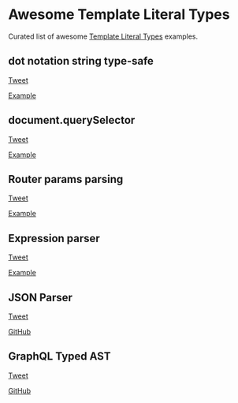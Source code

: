 # Awesome Template Literal Types

Curated list of awesome [Template Literal Types](https://devblogs.microsoft.com/typescript/announcing-typescript-4-1-beta/#template-literal-types) examples.

## dot notation string type-safe

[Tweet](https://twitter.com/diegohaz/status/1309489079378219009)

[Example](https://www.typescriptlang.org/play?ts=4.1.0-pr-40336-88#code/FAFwngDgpgBACgQxACwJIFsIBsA8AVAGhgGkowYoAPEKAOwBMBnGAazIHsAzGPAPhgC8wGCTIVqdJjEYgATgEtaAc2EwA-DwDapMAF1xNBswBKUAMbtZ9HDIXKiCWmF6qRGgD4wABgBIA3joAvgB0-ogoGNj42mS6RACilGZYAK70UDhsYFxaOnGsHNyOYJq6vPwAZNJyikqBXq4iMJ6+AWQh-onJaRlZOXgxekR9RU6lldV2dQ1NMABcMLRQAG5QsqoLS6uyANzAoJCw4WiYWABM+PwC8EgnUYQF2dx8zY-9ewfQNyiXgt9351+VEMUlstVeIx46n+kUBLwWkLwH3AX2OADUEKkMg84AZJMxjpcrqpccD8d5-IpOGtRGAOn4qTTTDJ6qoNDo8UY3s9GhpmSBOVJCQM8i5Zm5-hisdE8kR+WLxZsVmtGkrtht4ILmIjeVo4LpVYtlbt9ulkghZLBOClaGYQPJ2LQYEooCB8ERSRIucLygAKdgAIwAVgsHhBbgs4ABKSO3KUpbEe3gfCy0GQwQNB8wC65+VSceSyGQAOQQ6CgCwARAAReRQJTsSsEVRYBAlssVmCVgASCAAXk3VAgXQsAMwABmbIggsnYWbtjAWmkafkWHarpgQLHkICbMFTNQDKRAlkXMAAbAAOGCBKdNVe0dddgDCjpkSCge4PCiPJ6LCwARjOG87wNQIYDbfc3xAD4XRAf1g2zIhKxnOds0YYJKyjHYgA)

## document.querySelector

[Tweet](https://twitter.com/MikeRyanDev/status/1308472279010025477)

[Example](https://www.typescriptlang.org/play?ts=4.1.0-dev.20200920#code/C4TwDgpgBAymA2BLYAeGUIA9gQHYBMBnKQ4AJ0VwHMAaKAEQ2zyJPMqoD4oBeWJnAWIADACQBvSgDMIZKABUAvhPrLJuGXICqi4VAD8UANry6AOgtwkqLXXqcAulABcxmA4DcAKFCQFAQwBrCAAZf1IUADVuPkiBFmIjJ0NcCAA3WRcoOKxBViNSCmpk7KMABidXHOYhY0KOcwtpTIAlEvkg0PDUFu5XVIyyb19oeQoAWxCIKVRqvOJ66hjs+Nq9CWa5Ft0DBQmpmZRerMjh8FGJlsQqAAtZ1dZFrl4V3ISoMXVNKG2P3bHEOMrrcen1smc-ADxlEHgt2EsXlCDqgocC7lFOJwIdAYOwwABZAD2+EQUkQshhb1qTzo+NhbCKz1i9M+mygITU+LUbIAgjtDCETtjYHiiSSybJCJSao94UyRRQCcTSeSyGhRcqJWrcYqxSqKTrEErxaqonQAORmc2cC0AYmtFqMDqg5uc1uFHWCYVIPJmsnkhOCuGl8wZDQU9Key0Nxv1ZClnq6ESsyBQUIxdHkmKxPnOUAA4hBgN7gABReAQcZ4YAAOX8VZD7yjiM6Jd9ODIAaDadb3Xb-sDeDNLpdNtH7tzfkLZf8AGMbuXK9W6w3InRBVTZYyki8kssvFBD68ZYknAejxeBVBzxfD1V6QU5Wfb0fDEYLGYQnRpyXF1XcLW9YQFE5QOI414vnex6ho+jKNGYbJtBBkGGNOpZzguFb-oBDYtHQ74WF+BZFr+WHLkBIEVI43A3rerhJMKaFkQBK4QFKcxNnKyxoRhf7kQ2KazBaNDWjmIxQHxAEAEIgKxjbUlxLy0RxtTBCAhJSFAAAS8j4iEknAB0VCsfi-hgMhL6GDpekGUZJlmUYkTPpB96bsQakabAkT5rZ-jGUBpnmbRl5eT5zGGX59lgI5zkvq4BnCqZwDzuhKXhcOG4nhJ4VQAAPlAuAAK7wPALxFSV+4Xip+SxbeV7BUerlZbBHC1SFgr5QZMlyZEoE0ZBJwPjSUAfohbWvlASUpbx6V4eyeXZUu0myRRvVUf1Lnst4k7QAAioVsggC0bHFSikaKXwU0LjNS2oExt2sQmmLbQA9AAVG9B5vRJmD1ggEBfS9Xj4BAs7wP4ZDQFIhW4LOwCIISuBQAAjgdZAgDAEAVnDhJqvI52MpwAAUqOHa48gAJSuPth3HYQp1pjmXizojpBQP4Lyk+jmPY8AuNE+aJJpGYABG-i4KkcjcP4Zizv4JUALR8wrc7w4j5oU1AL0vQr3DWSEPKwzcuMGczrPAFAIuc2jGNY6DfNkALlBgIVwB0ELGtazreu6SEACSuAu2WOX5fr9CIGkpss7gbOztbh08-b-PmrOiBkGDEBGLOmA8AARAAjAArGUucOJ72u66FADCacZ1H5tQPg8fc3bOOO+aIuu3zuC2p3IAK7ghIAO7l972m+1JXeI-XMcW9AfBc7bvPJ4Q9sI0jYDOGS8bAArGlK+cGseF7lf6wAChDflkGZmG3V4QA)

## Router params parsing

[Tweet](https://twitter.com/danvdk/status/1301707026507198464)

[Example](https://www.typescriptlang.org/play?ts=4.1.0-pr-40336-88#code/C4TwDgpgBAogHsATgQwMbAEoHsCuwIAKyKAtgM4A8AKlBAhAHYAmZUZSAlgwOYB8UAXgBQUNpx616zVlRFQA-FAwRUWREwrtEXbgBox2nrzkAuKDTr5pUAAYASAN5cAZhERQAysGLAAviccXNygiUl8AekCGV3dldl8bOUUHAG0AayguEOJkEigAHyg0iBAsZ1gEFHRsPEIc8go44F4AXTMtHV9Tc0krFlsomM9vRD8Ap2jg0NyEpKhUjKzpkjaDTu6HXwBuISEmFQAbYmhnHAZ0DiwGKAALZGYDiABxCGBG3Hxexn6OowAKOSID4QMw1fC6OR3B5uMx-MD1MhmeBINCYYHLShgiC8ACUgn4ADcsBwmEIcWYiSSdkIoUxHi9gH8AOThMBYdhkcImNnsACSTCZ+jhCLxAn4DjkqgY7HmPOA-N8gig8NIZC2onC4SgoEgmVYv24kquZCwjwAdAcsNw4ez5UwcTtfA7drT6a9mazbZzubb+VzVCQSIw7YKoH8HHL+foA0GGHanfj5kbpaaIBarTa+Uxo1hA8H+c6ndShI9gFAgbUlQAicI4MhuLl1tz8qsu+5057uivgsMOKA4BNipNCJ1AA)

## Expression parser

[Tweet](https://twitter.com/NicoloRibaudo/status/1304515347932999680)

[Example](https://www.typescriptlang.org/play?useDefineForClassFields=true&ts=4.1.0-dev.20200911#code/PQKhFgCgAIWhlAwgJQPIBl3QCqpwCQFFoAhVbXAWQEIpZo64BeF1t9jzr7lxhmONgAWASwDO0AO4iANjOgAjAKbQArgDsAtgEMR6gC6712hTKUAaaGID20fUKUAnFdudXrmlY9VmJASWh1JSUAEztbADNrOWtJADo+PgBVfVkAfTh9AE8AByUJVxV1a30rPIBjEQiRcvDoAEF4bDFLBVVSwugAcyUgxxqceDVUmRFU-ISBaAA5DLtc-OhO4pCVCO1y-Wt+icSpwgA3JyzoAAVXMSU4JQAPCv0JMcf1HPbAkrry6wMjJfUTszaEJ6LpSUT6fI5Da7KZ8c6OS6ZBYSJRjByOaDOfSqRzqJZnC5KQiORzbAA8lHyYm0PQAfNBtvjsTkzNAANrTayrSzTW76eDWHHlJQAXUmsGAUCg2TyBIRTmJpMcJG0l2gTGgAG9oE4lQAuOzeFQAXwA3NKFnLLo5FeTKWJqT0dTcIeoQhIxPp+uoupYBUKVHzeu6rF6QerQ96uvSNfbHSoAGTQFLpABiMm0+mwCzJ8OttuVqsTWvcAYN-scwugxtp5sgMpUBbSSXUzg2QhMrI1eYVJPJACJ6g6nKlvgaW23yh3TCoG-3axbZU2W7d7qEAOK9Jw1eBhn0Rns2vuOMn9ld3JSbULdLf9WqeqPzPLzusN6BNwgXq8hMkAdQ7pRBm6Hp7r60D-k4gYusGIFRn6gqVlBrohg+IIxlavZKmSAAGn5rmEADkAAkmr-pmxoEUsEQQhixGkeiSgUdh8EBgukCLioKYyGk6aZtmeRktg6HYM6yESNYCgAFaXqUAD8JZsgA0tAejQAA1koWTWBEOAiuOIw8RmWY5tgSkivSxrQAa2BSvWlqNNgnKrIJlpAShoGWKcpI5GI6FcYZfE5tqDbWZallJl51g+Wxb6zNMqieHe6BjE42gyGSABqaWqEhMGRmhEYOU5SinvFiU1MlNFpf2ljagc2VKAaWUyDl1YxZaswkHorhZHhzgOiI3xkqgOSiXlqE+pY6BKNRljICIXRCPo6FFVyJX9l1xiOL1dz9WIg3qDVJZRalboGiNlhmNRBrTbNmILUtBrzYtpQ1nWHHvpm-4pWIULCmIZIVlWbmwQVTB0Pl+4gwgCFVvJh4Fqe574TefQDBNoJzvSeoQ0DuXAdA2HQCRegRE4Mx8saRPyYQX3gpC0IA7yLrY7jsNKO9dmyog3ypOoOVksg+Q+PoPJ8mNBMY+hbJC2IIuWLT+jfRCv2M2SzPLSKnNvj2ZXKI4aR6DRxjpfCqRpRL7lwTDAaW6DPoxhDGN2zbiHQDTx7NkEX4QiEm5o+Uu6PjjMCu8D0EE9hAAMJPqGTGIa1T7sYXrTiGwYTgmzhJFmyIaXGlHzEUyzVls7b0PYQAjLH8fF-oSfw4SqcG0bmdpdnmq5-nldFxrrOh3jLvYQATDX5OJ9TKcJfr6fG+32E5645syMaw+93y-fQGH+MhthADMY8J5Tk+69Paet7i8+L44y-Gnv68lyHW+DxXAAsh91w3U+aDPF9Zwvncl55xXq-B+y1S4D3ZkPAArB-CeydT4-3PhnS+6UAFdxXtAsBm9t5DwAGxwOPggpuZ8W4oP-tfW+eDsEQOflAiuAB2QhLov6IN-uQq+gCb7AONAwmhT9cEVwABzMPrifEhSCyFzzQZQnhQj+FlzdhXAAnKI1hEj2HSI7hg40yiFGhzZBgliiEta2R1hopwgN6ERytmDJ2oEXaDw9kqL2q4ZIblvDuBxAi2HIK0f2I6eN6TQzZAE4xwoRTEPlEeLC-Y-DqHqqMMI-NJGBPZjg3xUi27pTCdvYJNiJBsgAaTcepCqaWGKXHcex9InyQ5GkMq25yiVVSulZutIFZ0x+n9fI6sN6RIEcuVsSh2ydg5mYy0PYvIiB0NtPqVIDppChM4AwDh9oAC9QhWPLgUyG0Z1T2MfNDJx75PbI3cX7TxgdvEQymf0WZO0ch7UWcs3o9h8giE2SENIXwDB6AFj2eoIRgSpCOPMgaQ0glsQ+ncmZPVwX7W+EswoqyPlfJ+bzf5JVZYixdmyCS0lNiWAxpEgAPhhGJ2wVSXEdqHHFMhAK7PxVJGSxLQK1IhlvZ20N6X6DZJXWppyXHnO-P7JpQdwwCK3ry-lkSK4AEo1GTxlsLBlbIo4ik6Uremqt-p9JZgMzlQrthpDwhc088qjr9nhG8tZnzQgIoOkdGVAqcG8u1pMwk0yHmOshdYsSezaVcocccqBziTUit9mKu8Er9wCJfrs7CAAKJVUTLjevhbtBZSLXmoo2VsxWysGZ6r7hkixJ4gkTNlD2SgIsRAshqJmEQYKs0QvUNspRuypYHNDty3ZJyhluNFVc2NoIfFevuZmp52b21BLxSUjEt1RaExAB-DBE8OWhy3jWutDbyhNpbdOttZJC06p6QDddG98kBrZAu6Az0loVKVZurer72SdW6nM1tiL239hAEdJdc0HrLS1UW3VvS+6Gq3cag2Zrvynl9YdSwf6jqXsfrcidcKv1Hp-R24U168q3qqYumay7sLADXUAtKG73ZGp3Qy+tox92gqJN+g6J6ukq3PbmKjMhS3zuI-e4DT7NR3po7JI1W96mbSnc8oa-ZgAAdI0Bl6HTPrau6WrSDtDX0fh9ls-siGrWKc8rxvuOnYU+rY361iAna6AcJgAUko9w6jNTaPQfo6kPdB7WM4fY6ezTeq0PLQIwTIjtcH1kefR5t9UmP1bUeXJ39jmlN3Si2pwLXGtP9J01vPT+EEPWaQ9AfsqXTOub4xvCzmGrP+Zs4haFXMVCAuBWMZtfnkt4Z3vbfZ4Ne0hv7WGmDrj9OXIDqOmr8pa0MZ8yxxD3Wwshgi+TBz2EADULnl7ibo4SIFIKOsLay8W3pIXaRLcKXeqLImxPuYk9B+LaQZPYa6-2dbaXl0ZdA2enLBq8sjbg77Ir9WStvdQ2Z6r47pu7qY75hbc6Ql3rWwAWi28Anbnm9ttfm8VjjGnsvBYhyzC77IrvCcJjF+7cX31Pc-Ulmdp5kcfZU0tTLnGTtM1y1KgHY3gfJatUzir23IcYeh7N2HOOQeLc5jCwkXtJCOG0DkXlgtVWMpvQS1leyyUUoLNSpQQb71q7xZrol2vYuvr7QGl1grB1jejV44ORrjvgYBjbknATk4yo1f9hGx4kbexRlsDSJX3c6fdVWlrhJusu27f14NRyhu23DQbSNHiJs3NDj2eXivldq54-Kfb7XD1dZd9xqFTW3wOQPNH-sldoDregJXF8H0ouFSaKE-oL1+ymMgEAA)

## JSON Parser

[Tweet](https://twitter.com/buildsghost/status/1301976526603206657)

[GitHub](https://github.com/jamiebuilds/json-parser-in-typescript-very-bad-idea-please-dont-use)


## GraphQL Typed AST

[Tweet](https://twitter.com/dotansimha/status/1302294238139473923)

[GitHub](https://github.com/dotansimha/graphql-typed-ast)
